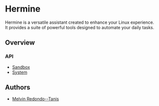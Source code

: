 # Hermine

Hermine is a versatile assistant created to enhance your Linux experience. It provides a suite of powerful tools designed to automate your daily tasks.

## Overview

### API
- [Sandbox](/docs/api/sandbox.md)
- [System](/docs/api/system.md)

## Authors
- [Melvin Redondo--Tanis]('mailto:melvin@redondotanis.com')
